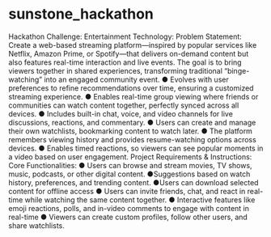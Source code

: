 # sunstone_hackathon


Hackathon Challenge: Entertainment Technology:
Problem Statement: Create a web-based streaming platform—inspired by popular services like
Netflix, Amazon Prime, or Spotify—that delivers on-demand content but also features real-time
interaction and live events. The goal is to bring viewers together in shared experiences,
transforming traditional “binge-watching” into an engaged community event.
●​ Evolves with user preferences to refine recommendations over time, ensuring a
customized streaming experience.
●​ Enables real-time group viewing where friends or communities can watch content
together, perfectly synced across all devices.
●​ Includes built-in chat, voice, and video channels for live discussions, reactions, and
commentary.
●​ Users can create and manage their own watchlists, bookmarking content to watch later.
●​ The platform remembers viewing history and provides resume-watching options across
devices.
●​ Enables timed reactions, so viewers can see popular moments in a video based on user
engagement.
Project Requirements & Instructions:
Core Functionalities:
●​ Users can browse and stream movies, TV shows, music, podcasts, or other digital content.
●​ Suggestions based on watch history, preferences, and trending content.
●​ Users can download selected content for offline access
●​ Users can invite friends, chat, and react in real-time while watching the same content
together.
●​ Interactive features like emoji reactions, polls, and in-video comments to engage with
content in real-time
●​ Viewers can create custom profiles, follow other users, and share watchlists.

